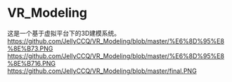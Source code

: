 # VR_Modeling
这是一个基于虚拟平台下的3D建模系统。
https://github.com/JellyCCQ/VR_Modeling/blob/master/%E6%8D%95%E8%8E%B73.PNG
https://github.com/JellyCCQ/VR_Modeling/blob/master/%E6%8D%95%E8%8E%B716.PNG
https://github.com/JellyCCQ/VR_Modeling/blob/master/final.PNG
